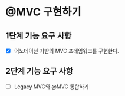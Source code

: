 # @MVC 구현하기

## 1단계 기능 요구 사항

- [x] 어노테이션 기반의 MVC 프레임워크를 구현한다.

## 2단계 기능 요구 사항

- [ ] Legacy MVC와 @MVC 통합하기
